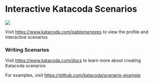 # Interactive Katacoda Scenarios

[![](http://shields.katacoda.com/katacoda/pablomenezes/count.svg)](https://www.katacoda.com/pablomenezes "Get your profile on Katacoda.com")

Visit https://www.katacoda.com/pablomenezes to view the profile and interactive scenarios

### Writing Scenarios
Visit https://www.katacoda.com/docs to learn more about creating Katacoda scenarios

For examples, visit https://github.com/katacoda/scenario-example
